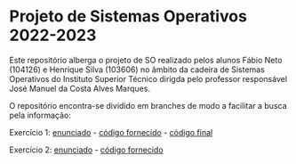 # Projeto de Sistemas Operativos 2022-2023

Este repositório alberga o projeto de SO realizado pelos alunos Fábio Neto (104126) e Henrique Silva
(103606) no âmbito da cadeira de Sistemas Operativos do Instituto Superior Técnico dirigda pelo
professor responsável José Manuel da Costa Alves Marques.

O repositório encontra-se dividido em branches de modo a facilitar a busca pela informação:

Exercício 1:
[enunciado](https://github.com/hSilva10/SO-project/blob/statement/exercise1.md) -
[código fornecido](https://github.com/hSilva10/SO-project/tree/base-v1) -
[código final](https://github.com/hSilva10/SO-project/tree/release-v1)

Exercício 2:
[enunciado](https://github.com/hSilva10/SO-project/blob/statement/exercise2.md) -
[código fornecido](https://github.com/hSilva10/SO-project/tree/base-v2)